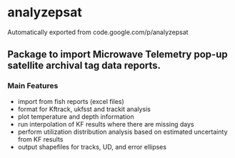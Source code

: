 # analyzepsat
Automatically exported from code.google.com/p/analyzepsat

## Package to import Microwave Telemetry pop-up satellite archival tag data reports. 

### Main Features
- import from fish reports (excel files)
- format for Kftrack, ukfsst and trackit analysis
- plot temperature and depth information
- run interpolation of KF results where there are missing days
- perform utilization distribution analysis based on estimated uncertainty from KF results
- output shapefiles for tracks, UD, and error ellipses
